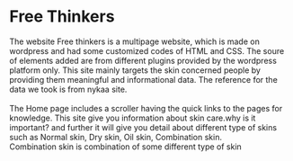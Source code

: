 # Free Thinkers
The website Free thinkers is a multipage website, which is made on wordpress and had some customized codes of HTML and CSS. The soure of elements added are from different plugins provided by the wordpress platform only. This site mainly targets the skin concerned people by providing them meaningful and informational data. The reference for the data we took is from nykaa site. <br /> <br />The Home page includes a scroller having the quick links to the pages for knowledge. 
This site give you information about skin care.why is it important? and further it will give you detail about different type of skins such as Normal skin, Dry skin, Oil skin, Combination skin.<br/>Combination skin is combination of some different type of skin    
